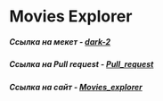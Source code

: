 # Movies Explorer 

##### Ссылка на мекет - [dark-2](https://www.figma.com/file/6FMWkB94wE7KTkcCgUXtnC/light-1?node-id=1%3A8005&mode=dev)
##### Ссылка на Pull request - [Pull_request](https://github.com/JayWeee/movies-explorer-frontend/pull/2)
##### Ссылка на сайт - [Movies_explorer](https://films-explorer.nomoreparties.co)
